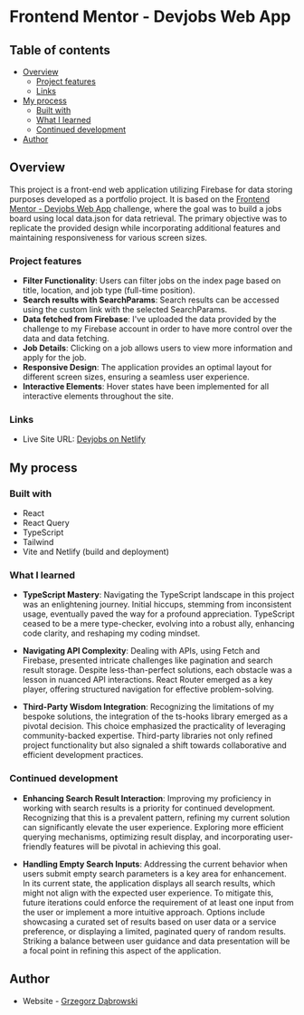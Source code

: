 # Frontend Mentor - Devjobs Web App

## Table of contents

- [Overview](#overview)
  - [Project features](#project-features)
  - [Links](#links)
- [My process](#my-process)
  - [Built with](#built-with)
  - [What I learned](#what-i-learned)
  - [Continued development](#continued-development)
- [Author](#author)

## Overview

This project is a front-end web application utilizing Firebase for data storing purposes developed as a portfolio project. It is based on the [Frontend Mentor - Devjobs Web App](https://www.frontendmentor.io/challenges/devjobs-web-app-HuvC_LP4l) challenge, where the goal was to build a jobs board using local data.json for data retrieval. The primary objective was to replicate the provided design while incorporating additional features and maintaining responsiveness for various screen sizes.

### Project features

- **Filter Functionality**: Users can filter jobs on the index page based on title, location, and job type (full-time position).
- **Search results with SearchParams**: Search results can be accessed using the custom link with the selected SearchParams.
- **Data fetched from Firebase**: I've uploaded the data provided by the challenge to my Firebase account in order to have more control over the data and data fetching.
- **Job Details**: Clicking on a job allows users to view more information and apply for the job.
- **Responsive Design**: The application provides an optimal layout for different screen sizes, ensuring a seamless user experience.
- **Interactive Elements**: Hover states have been implemented for all interactive elements throughout the site.

### Links

- Live Site URL: [Devjobs on Netlify](https://devjobs-gd.netlify.app/)

## My process

### Built with

- React
- React Query
- TypeScript
- Tailwind
- Vite and Netlify (build and deployment)

### What I learned

- **TypeScript Mastery**: Navigating the TypeScript landscape in this project was an enlightening journey. Initial hiccups, stemming from inconsistent usage, eventually paved the way for a profound appreciation. TypeScript ceased to be a mere type-checker, evolving into a robust ally, enhancing code clarity, and reshaping my coding mindset.

- **Navigating API Complexity**: Dealing with APIs, using Fetch and Firebase, presented intricate challenges like pagination and search result storage. Despite less-than-perfect solutions, each obstacle was a lesson in nuanced API interactions. React Router emerged as a key player, offering structured navigation for effective problem-solving.

- **Third-Party Wisdom Integration**: Recognizing the limitations of my bespoke solutions, the integration of the ts-hooks library emerged as a pivotal decision. This choice emphasized the practicality of leveraging community-backed expertise. Third-party libraries not only refined project functionality but also signaled a shift towards collaborative and efficient development practices.

### Continued development

- **Enhancing Search Result Interaction**: Improving my proficiency in working with search results is a priority for continued development. Recognizing that this is a prevalent pattern, refining my current solution can significantly elevate the user experience. Exploring more efficient querying mechanisms, optimizing result display, and incorporating user-friendly features will be pivotal in achieving this goal.

- **Handling Empty Search Inputs**: Addressing the current behavior when users submit empty search parameters is a key area for enhancement. In its current state, the application displays all search results, which might not align with the expected user experience. To mitigate this, future iterations could enforce the requirement of at least one input from the user or implement a more intuitive approach. Options include showcasing a curated set of results based on user data or a service preference, or displaying a limited, paginated query of random results. Striking a balance between user guidance and data presentation will be a focal point in refining this aspect of the application.

## Author

- Website - [Grzegorz Dąbrowski](https://gd-portfolio.vercel.app/)
